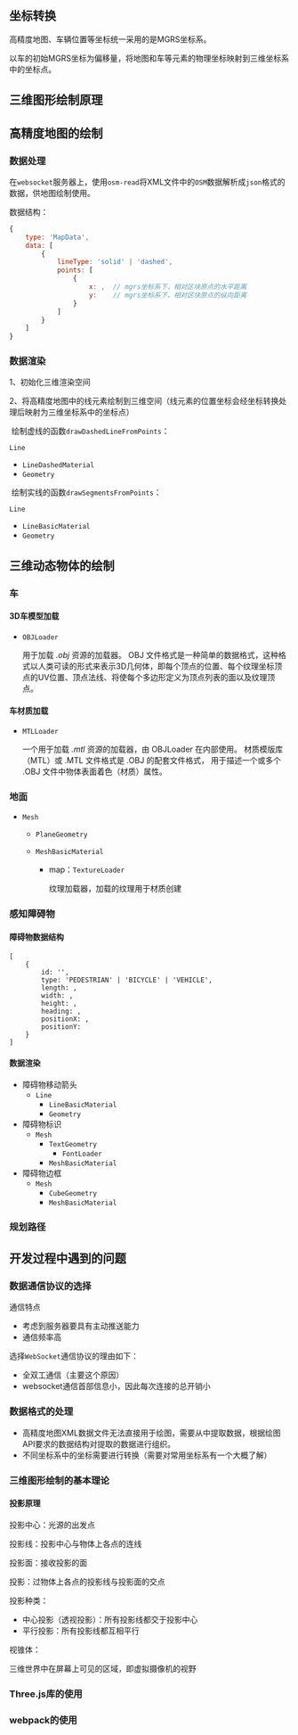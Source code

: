 ## 坐标转换

高精度地图、车辆位置等坐标统一采用的是MGRS坐标系。

以车的初始MGRS坐标为偏移量，将地图和车等元素的物理坐标映射到三维坐标系中的坐标点。

## 三维图形绘制原理



## 高精度地图的绘制

### 数据处理

在`websocket`服务器上，使用`osm-read`将XML文件中的`OSM`数据解析成`json`格式的数据，供地图绘制使用。

数据结构：

```javascript
{
    type: 'MapData',
    data: [
        {
            lineType: 'solid' | 'dashed',
            points: [
                {
                    x: ,  // mgrs坐标系下，相对区块原点的水平距离
                    y:    // mgrs坐标系下，相对区块原点的纵向距离
                }
            ]
        }
    ]
}
```

### 数据渲染

1、初始化三维渲染空间

2、将高精度地图中的线元素绘制到三维空间（线元素的位置坐标会经坐标转换处理后映射为三维坐标系中的坐标点）

​	  绘制虚线的函数`drawDashedLineFromPoints`：

`Line`

+ `LineDashedMaterial`
+ `Geometry`

​	  绘制实线的函数`drawSegmentsFromPoints`：

`Line`

+ `LineBasicMaterial`
+ `Geometry`

## 三维动态物体的绘制

### 车

#### 3D车模型加载

+ `OBJLoader`

  用于加载 *.obj* 资源的加载器。
  OBJ 文件格式是一种简单的数据格式，这种格式以人类可读的形式来表示3D几何体，即每个顶点的位置、每个纹理坐标顶点的UV位置、顶点法线、将使每个多边形定义为顶点列表的面以及纹理顶点。

#### 车材质加载

+ `MTLLoader`

  一个用于加载 *.mtl* 资源的加载器，由 OBJLoader 在内部使用。
  材质模版库（MTL）或 .MTL 文件格式是 .OBJ 的配套文件格式， 用于描述一个或多个 .OBJ 文件中物体表面着色（材质）属性。



### 地面

+ `Mesh`

  + `PlaneGeometry`

  + `MeshBasicMaterial`

    + map：`TextureLoader`

      纹理加载器，加载的纹理用于材质创建



### 感知障碍物

#### 障碍物数据结构

```javas
[
	{
		id: '',
		type: 'PEDESTRIAN' | 'BICYCLE' | 'VEHICLE',
		length: ,
		width: ,
		height: ,
		heading: ,
		positionX: ,
		positionY: 
	}
]
```

#### 数据渲染

+ 障碍物移动箭头
  + `Line`
    + `LineBasicMaterial`
    + `Geometry`
+ 障碍物标识
  + `Mesh`
    + `TextGeometry`
      + `FontLoader`
    + `MeshBasicMaterial`
+ 障碍物边框
  + `Mesh`
    + `CubeGeometry`
    + `MeshBasicMaterial`



### 规划路径



## 开发过程中遇到的问题

### 数据通信协议的选择

通信特点

+ 考虑到服务器要具有主动推送能力
+ 通信频率高

选择`WebSocket`通信协议的理由如下：

+ 全双工通信（主要这个原因）
+ websocket通信首部信息小，因此每次连接的总开销小

### 数据格式的处理

+ 高精度地图XML数据文件无法直接用于绘图，需要从中提取数据，根据绘图API要求的数据结构对提取的数据进行组织。
+ 不同坐标系中的坐标需要进行转换（需要对常用坐标系有一个大概了解）

### 三维图形绘制的基本理论

#### 投影原理

投影中心：光源的出发点

投影线：投影中心与物体上各点的连线

投影面：接收投影的面

投影：过物体上各点的投影线与投影面的交点

投影种类：

+ 中心投影（透视投影）：所有投影线都交于投影中心
+ 平行投影：所有投影线都互相平行

视锥体：

三维世界中在屏幕上可见的区域，即虚拟摄像机的视野



### Three.js库的使用



### webpack的使用


